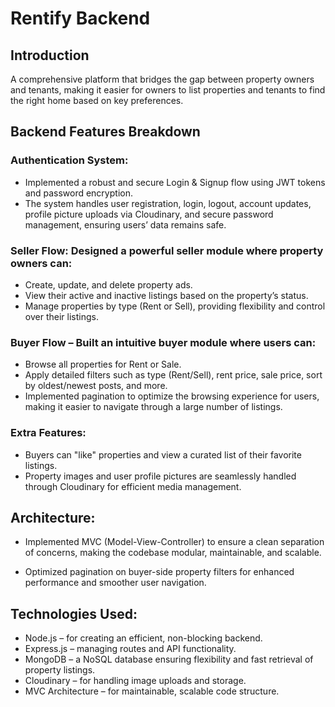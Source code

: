 # Rentify Backend 

## Introduction
  A comprehensive platform that bridges the gap between property owners and tenants, making it easier for owners to list properties and tenants to find the right home based on key preferences.

## Backend Features Breakdown

### Authentication System:
- Implemented a robust and secure Login & Signup flow using JWT tokens and password encryption. 
- The system handles user registration, login, logout, account updates, profile picture uploads via Cloudinary, and secure password management, ensuring users’ data remains safe.

### Seller Flow: Designed a powerful seller module where property owners can:
- Create, update, and delete property ads.
- View their active and inactive listings based on the property’s status.
- Manage properties by type (Rent or Sell), providing flexibility and control over their listings.

### Buyer Flow – Built an intuitive buyer module where users can:
- Browse all properties for Rent or Sale.
- Apply detailed filters such as type (Rent/Sell), rent price, sale price, sort by oldest/newest posts, and more.
- Implemented pagination to optimize the browsing experience for users, making it easier to navigate through a large number of listings.

### Extra Features:
- Buyers can "like" properties and view a curated list of their favorite listings.
- Property images and user profile pictures are seamlessly handled through Cloudinary for efficient media management.

## Architecture:
- Implemented MVC (Model-View-Controller) to ensure a clean separation of concerns, making the codebase modular, maintainable, and scalable.

- Optimized pagination on buyer-side property filters for enhanced performance and smoother user navigation.

## Technologies Used:
- Node.js – for creating an efficient, non-blocking backend.
- Express.js – managing routes and API functionality.
- MongoDB – a NoSQL database ensuring flexibility and fast retrieval of property listings.
- Cloudinary – for handling image uploads and storage.
- MVC Architecture – for maintainable, scalable code structure.

